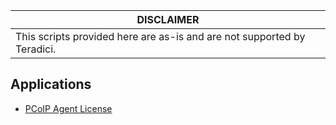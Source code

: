 | DISCLAIMER |
| --- |
| This scripts provided here are as-is and are not supported by Teradici. |

## Applications 

* [PCoIP Agent License](pcoip-agent-license/README.md)
